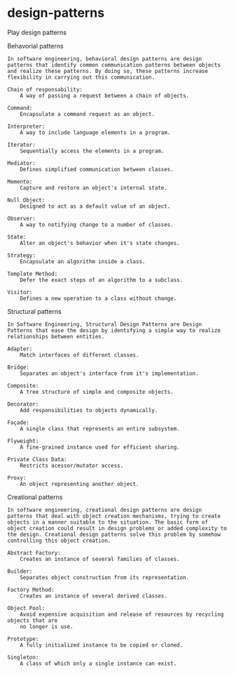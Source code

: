 # design-patterns
Play design patterns


Behavorial patterns

	In software engineering, behavioral design patterns are design patterns that identify common communication patterns between objects and realize these patterns. By doing so, these patterns increase flexibility in carrying out this communication.

	Chain of responsability: 
		A way of passing a request between a chain of objects.

	Command:
		Encapsulate a command request as an object.

	Interpreter:
		A way to include language elements in a program.

	Iterator:
		Sequentially access the elements in a program.

	Mediator:
		Defines simplified communication between classes.

	Memento:
		Capture and restore an object's internal state.

	Null Object:
		Designed to act as a default value of an object.

	Observer:
		A way to notifying change to a number of classes.

	State:
		Alter an object's behavior when it's state changes.

	Strategy:
		Encapsulate an algorithm inside a class.

	Template Method:
		Defer the exact steps of an algorithm to a subclass.

	Visitor:
		Defines a new operation to a class without change.


Structural patterns

	In Software Engineering, Structural Design Patterns are Design Patterns that ease the design by identifying a simple way to realize relationships between entities.

	Adapter:
		Match interfaces of different classes.

	Bridge:
		Separates an object's interface from it's implementation.

	Composite:
		A tree structure of simple and composite objects.

	Decorator:
		Add responsibilities to objects dynamically.

	Façade:
		A single class that represents an entire subsystem.

	Flyweight:
		A fine-grained instance used for efficient sharing.

	Private Class Data:
		Restricts acessor/mutator access.

	Proxy:
		An object representing another object.


Creational patterns

	In software engineering, creational design patterns are design patterns that deal with object creation mechanisms, trying to create objects in a manner suitable to the situation. The basic form of object creation could result in design problems or added complexity to the design. Creational design patterns solve this problem by somehow controlling this object creation.

	Abstract Factory:
		Creates an instance of several families of classes.

	Builder:
		Separates object construction from its representation.

	Factory Method:
		Creates an instance of several derived classes.

	Object Pool:
		Avoid expensive acquisition and release of resources by recycling objects that are
		no longer is use.

	Prototype:
		A fully initialized instance to be copied or cloned.

	Singleton:
		A class of which only a single instance can exist.
